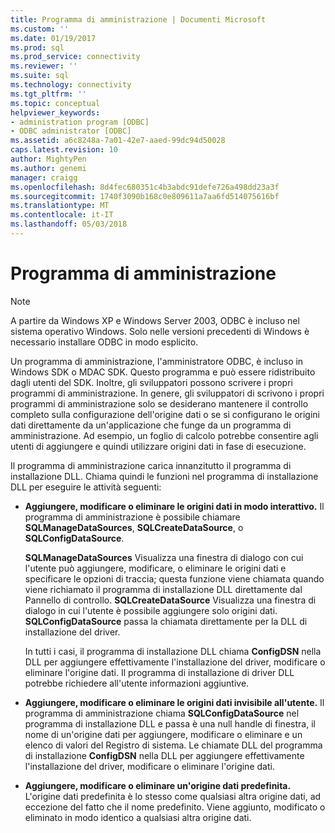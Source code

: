 ```yaml
---
title: Programma di amministrazione | Documenti Microsoft
ms.custom: ''
ms.date: 01/19/2017
ms.prod: sql
ms.prod_service: connectivity
ms.reviewer: ''
ms.suite: sql
ms.technology: connectivity
ms.tgt_pltfrm: ''
ms.topic: conceptual
helpviewer_keywords:
- administration program [ODBC]
- ODBC administrator [ODBC]
ms.assetid: a6c8248a-7a01-42e7-aaed-99dc94d50028
caps.latest.revision: 10
author: MightyPen
ms.author: genemi
manager: craigg
ms.openlocfilehash: 8d4fec680351c4b3abdc91defe726a498dd23a3f
ms.sourcegitcommit: 1740f3090b168c0e809611a7aa6fd514075616bf
ms.translationtype: MT
ms.contentlocale: it-IT
ms.lasthandoff: 05/03/2018
---
```

# <a name="administration-program"></a>Programma di amministrazione
> [!NOTE]  
>  A partire da Windows XP e Windows Server 2003, ODBC è incluso nel sistema operativo Windows. Solo nelle versioni precedenti di Windows è necessario installare ODBC in modo esplicito.  
  
 Un programma di amministrazione, l'amministratore ODBC, è incluso in Windows SDK o MDAC SDK. Questo programma e può essere ridistribuito dagli utenti del SDK. Inoltre, gli sviluppatori possono scrivere i propri programmi di amministrazione. In genere, gli sviluppatori di scrivono i propri programmi di amministrazione solo se desiderano mantenere il controllo completo sulla configurazione dell'origine dati o se si configurano le origini dati direttamente da un'applicazione che funge da un programma di amministrazione. Ad esempio, un foglio di calcolo potrebbe consentire agli utenti di aggiungere e quindi utilizzare origini dati in fase di esecuzione.  
  
 Il programma di amministrazione carica innanzitutto il programma di installazione DLL. Chiama quindi le funzioni nel programma di installazione DLL per eseguire le attività seguenti:  
  
-   **Aggiungere, modificare o eliminare le origini dati in modo interattivo.** Il programma di amministrazione è possibile chiamare **SQLManageDataSources**, **SQLCreateDataSource**, o **SQLConfigDataSource**.  
  
     **SQLManageDataSources** Visualizza una finestra di dialogo con cui l'utente può aggiungere, modificare, o eliminare le origini dati e specificare le opzioni di traccia; questa funzione viene chiamata quando viene richiamato il programma di installazione DLL direttamente dal Pannello di controllo. **SQLCreateDataSource** Visualizza una finestra di dialogo in cui l'utente è possibile aggiungere solo origini dati. **SQLConfigDataSource** passa la chiamata direttamente per la DLL di installazione del driver.  
  
     In tutti i casi, il programma di installazione DLL chiama **ConfigDSN** nella DLL per aggiungere effettivamente l'installazione del driver, modificare o eliminare l'origine dati. Il programma di installazione di driver DLL potrebbe richiedere all'utente informazioni aggiuntive.  
  
-   **Aggiungere, modificare o eliminare le origini dati invisibile all'utente.** Il programma di amministrazione chiama **SQLConfigDataSource** nel programma di installazione DLL e passa è una null handle di finestra, il nome di un'origine dati per aggiungere, modificare o eliminare e un elenco di valori del Registro di sistema. Le chiamate DLL del programma di installazione **ConfigDSN** nella DLL per aggiungere effettivamente l'installazione del driver, modificare o eliminare l'origine dati.  
  
-   **Aggiungere, modificare o eliminare un'origine dati predefinita.** L'origine dati predefinita è lo stesso come qualsiasi altra origine dati, ad eccezione del fatto che il nome predefinito. Viene aggiunto, modificato o eliminato in modo identico a qualsiasi altra origine dati.
